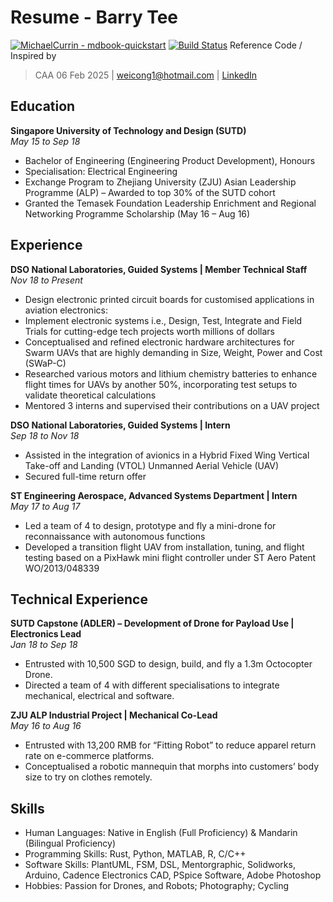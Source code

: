 Resume - Barry Tee
==================
[![MichaelCurrin - mdbook-quickstart](https://img.shields.io/static/v1?label=MichaelCurrin&message=mdbook-quickstart&color=blue&logo=github)](https://github.com/MichaelCurrin/mdbook-quickstart)
[![Build Status](https://travis-ci.org/joemccann/dillinger.svg?branch=master)](https://travis-ci.org/joemccann/dillinger) Reference Code / Inspired by
> CAA 06 Feb 2025 | weicong1@hotmail.com | [LinkedIn](https://www.linkedin.com/in/barryt6/)

Education
---------
**Singapore University of Technology and Design (SUTD)**  
_May 15 to Sep 18_

* Bachelor of Engineering (Engineering Product Development), Honours
* Specialisation: Electrical Engineering
* Exchange Program to Zhejiang University (ZJU) Asian Leadership Programme (ALP) – Awarded to top 30% of the SUTD cohort
* Granted the Temasek Foundation Leadership Enrichment and Regional Networking Programme Scholarship (May 16 – Aug 16)

Experience
----------
**DSO National Laboratories, Guided Systems | Member Technical Staff**  
_Nov 18 to Present_

* Design electronic printed circuit boards for customised applications in aviation electronics:
* Implement electronic systems i.e., Design, Test, Integrate and Field Trials for cutting-edge tech projects worth millions of dollars
* Conceptualised and refined electronic hardware architectures for Swarm UAVs that are highly demanding in Size, Weight, Power and Cost (SWaP-C)
* Researched various motors and lithium chemistry batteries to enhance flight times for UAVs by another 50%, incorporating test setups to validate theoretical calculations
* Mentored 3 interns and supervised their contributions on a UAV project

**DSO National Laboratories, Guided Systems | Intern**  
_Sep 18 to Nov 18_

* Assisted in the integration of avionics in a Hybrid Fixed Wing Vertical Take-off and Landing (VTOL) Unmanned Aerial Vehicle (UAV)
* Secured full-time return offer

**ST Engineering Aerospace, Advanced Systems Department | Intern**  
_May 17 to Aug 17_

* Led a team of 4 to design, prototype and fly a mini-drone for reconnaissance with autonomous functions
* Developed a transition flight UAV from installation, tuning, and flight testing based on a PixHawk mini flight controller under ST Aero Patent WO/2013/048339

Technical Experience
--------------------

**SUTD Capstone (ADLER) – Development of Drone for Payload Use | Electronics Lead**  
_Jan 18 to Sep 18_

* Entrusted with 10,500 SGD to design, build, and fly a 1.3m Octocopter Drone.
* Directed a team of 4 with different specialisations to integrate mechanical, electrical and software.

**ZJU ALP Industrial Project | Mechanical Co-Lead**  
_May 16 to Aug 16_

* Entrusted with 13,200 RMB for “Fitting Robot” to reduce apparel return rate on e-commerce platforms.
* Conceptualised a robotic mannequin that morphs into customers’ body size to try on clothes remotely.

Skills
----------------------------------------
* Human Languages: Native in English (Full Proficiency) & Mandarin (Bilingual Proficiency)
* Programming Skills: Rust, Python, MATLAB, R, C/C++
* Software Skills: PlantUML, FSM, DSL, Mentorgraphic, Solidworks, Arduino, Cadence Electronics CAD, PSpice Software, Adobe Photoshop
* Hobbies: Passion for Drones, and Robots; Photography; Cycling
